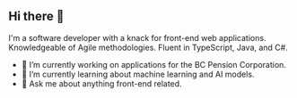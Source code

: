 ## Hi there 👋

I'm a software developer with a knack for front-end web applications. Knowledgeable of Agile methodologies. Fluent in TypeScript, Java, and C#.
- 🔭 I’m currently working on applications for the BC Pension Corporation.
- 🌱 I’m currently learning about machine learning and AI models.
- 💬 Ask me about anything front-end related.

